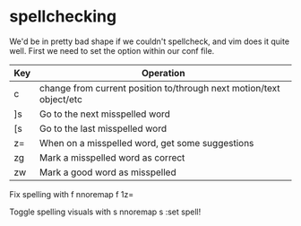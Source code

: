 # spellchecking

We'd be in pretty bad shape if we couldn't spellcheck, and vim does it quite well. First we need to set the option within our conf file.

| Key | Operation                                                           |
| --- | ------------------------------------------------------------------- |
| c   | change from current position to/through next motion/text object/etc |
| ]s  | Go to the next misspelled word                                      |
| [s  | Go to the last misspelled word                                      |
| z=  | When on a misspelled word, get some suggestions                     |
| zg  | Mark a misspelled word as correct                                   |
| zw  | Mark a good word as misspelled                                      |

Fix spelling with <leader>f
nnoremap <leader>f 1z=

Toggle spelling visuals with <leader>s
nnoremap <leader>s :set spell!
